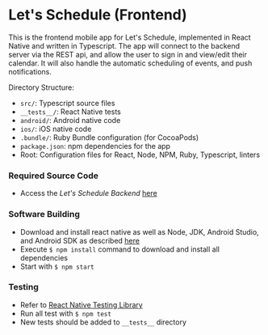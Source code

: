 # Let's Schedule (Frontend)

This is the frontend mobile app for Let's Schedule, implemented in React Native and written in Typescript. The app will connect to the backend server via the REST api, and allow the user to sign in and view/edit their calendar. It will also handle the automatic scheduling of events, and push notifications.

Directory Structure:
- `src/`: Typescript source files
- `__tests__/`: React Native tests
- `android/`: Android native code
- `ios/`: iOS native code
- `.bundle/`: Ruby Bundle configuration (for CocoaPods)
- `package.json`: npm dependencies for the app
- Root: Configuration files for React, Node, NPM, Ruby, Typescript, linters

### Required Source Code
- Access the _Let's Schedule Backend_ [here](https://github.com/lets-schedule/lets-schedule-backend)

### Software Building
- Download and install react native as well as Node, JDK, Android Studio, and Android SDK as described [here](https://reactnative.dev/docs/environment-setup)
- Execute `$ npm install` command to download and install all dependencies
- Start with `$ npm start`

### Testing
- Refer to [React Native Testing Library](https://callstack.github.io/react-native-testing-library/)
- Run all test with `$ npm test`
- New tests should be added to `__tests__` directory
